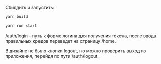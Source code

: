 Сбилдить и запустить:

```bash
yarn build

yarn run start
```

/auth/login - путь к форме логина для получения токена, после ввода правильных кредов переведет на страницу /home.

В дизайне не было кнопки logout, но можно проверить выход из приложения, перейдя по пути /auth/logout.
